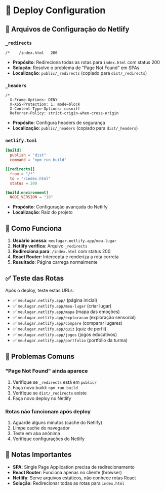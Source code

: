 # 🚀 Deploy Configuration

## 📁 Arquivos de Configuração do Netlify

### `_redirects`
```
/*    /index.html   200
```
- **Propósito**: Redireciona todas as rotas para `index.html` com status 200
- **Solução**: Resolve o problema de "Page Not Found" em SPAs
- **Localização**: `public/_redirects` (copiado para `dist/_redirects`)

### `_headers`
```
/*
  X-Frame-Options: DENY
  X-XSS-Protection: 1; mode=block
  X-Content-Type-Options: nosniff
  Referrer-Policy: strict-origin-when-cross-origin
```
- **Propósito**: Configura headers de segurança
- **Localização**: `public/_headers` (copiado para `dist/_headers`)

### `netlify.toml`
```toml
[build]
  publish = "dist"
  command = "npm run build"

[[redirects]]
  from = "/*"
  to = "/index.html"
  status = 200

[build.environment]
  NODE_VERSION = "18"
```
- **Propósito**: Configuração avançada do Netlify
- **Localização**: Raiz do projeto

## 🔧 Como Funciona

1. **Usuário acessa**: `meulugar.netlify.app/meu-lugar`
2. **Netlify verifica**: Arquivo `_redirects`
3. **Redireciona para**: `/index.html` com status 200
4. **React Router**: Intercepta e renderiza a rota correta
5. **Resultado**: Página carrega normalmente

## ✅ Teste das Rotas

Após o deploy, teste estas URLs:
- ✅ `meulugar.netlify.app/` (página inicial)
- ✅ `meulugar.netlify.app/meu-lugar` (criar lugar)
- ✅ `meulugar.netlify.app/mapa` (mapa das emoções)
- ✅ `meulugar.netlify.app/exploracao` (exploração sensorial)
- ✅ `meulugar.netlify.app/compare` (comparar lugares)
- ✅ `meulugar.netlify.app/quiz` (quiz de perfil)
- ✅ `meulugar.netlify.app/jogos` (jogos educativos)
- ✅ `meulugar.netlify.app/portfolio` (portfólio da turma)

## 🚨 Problemas Comuns

### "Page Not Found" ainda aparece
1. Verifique se `_redirects` está em `public/`
2. Faça novo build: `npm run build`
3. Verifique se `dist/_redirects` existe
4. Faça novo deploy no Netlify

### Rotas não funcionam após deploy
1. Aguarde alguns minutos (cache do Netlify)
2. Limpe cache do navegador
3. Teste em aba anônima
4. Verifique configurações do Netlify

## 📝 Notas Importantes

- **SPA**: Single Page Application precisa de redirecionamento
- **React Router**: Funciona apenas no cliente (browser)
- **Netlify**: Serve arquivos estáticos, não conhece rotas React
- **Solução**: Redirecionar todas as rotas para `index.html`
